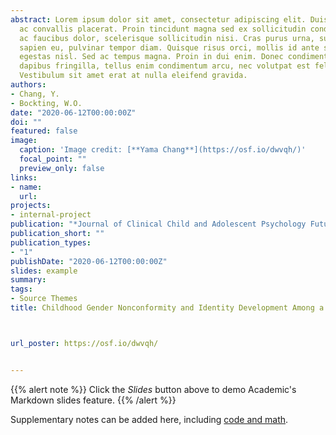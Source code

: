 ```yaml
---
abstract: Lorem ipsum dolor sit amet, consectetur adipiscing elit. Duis posuere tellus
  ac convallis placerat. Proin tincidunt magna sed ex sollicitudin condimentum. Sed
  ac faucibus dolor, scelerisque sollicitudin nisi. Cras purus urna, suscipit quis
  sapien eu, pulvinar tempor diam. Quisque risus orci, mollis id ante sit amet, gravida
  egestas nisl. Sed ac tempus magna. Proin in dui enim. Donec condimentum, sem id
  dapibus fringilla, tellus enim condimentum arcu, nec volutpat est felis vel metus.
  Vestibulum sit amet erat at nulla eleifend gravida.
authors:
- Chang, Y.
- Bockting, W.O.
date: "2020-06-12T00:00:00Z"
doi: ""
featured: false
image:
  caption: 'Image credit: [**Yama Chang**](https://osf.io/dwvqh/)'
  focal_point: ""
  preview_only: false
links:
- name: 
  url: 
projects:
- internal-project
publication: "*Journal of Clinical Child and Adolescent Psychology Future Direction Forum (JCCAP)*"
publication_short: ""
publication_types:
- "1"
publishDate: "2020-06-12T00:00:00Z"
slides: example
summary: 
tags:
- Source Themes
title: Childhood Gender Nonconformity and Identity Development Among a Diverse Transgender Community Sample in the United States



url_poster: https://osf.io/dwvqh/


---
```


{{% alert note %}}
Click the *Slides* button above to demo Academic's Markdown slides feature.
{{% /alert %}}

Supplementary notes can be added here, including [code and math](https://sourcethemes.com/academic/docs/writing-markdown-latex/).
